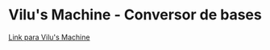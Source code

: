 # Vilu's Machine - Conversor de bases
[Link para Vilu's Machine](https://vivids12.github.io/VilusMachine/)

